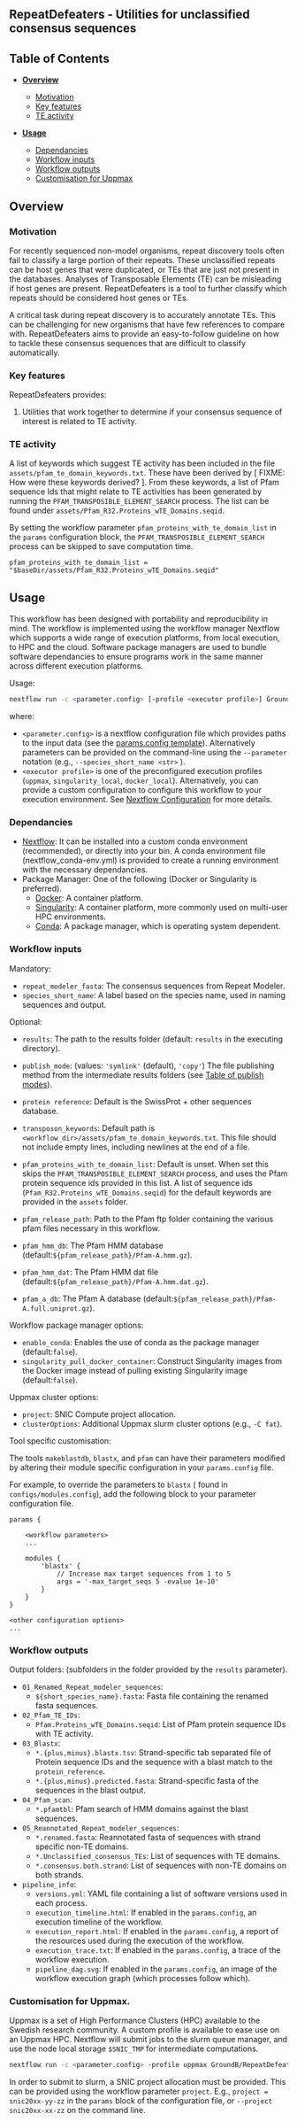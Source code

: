 ## RepeatDefeaters - Utilities for unclassified consensus sequences

## Table of Contents
- [**Overview**](#overview)
    - [Motivation](#motivation)
    - [Key features](#key-features)
    - [TE activity](#te-activity)

- [**Usage**](#usage)
    - [Dependancies](#dependancies)
    - [Workflow inputs](#workflow-inputs)
    - [Workflow outputs](#workflow-outputs)
    - [Customisation for Uppmax](#customisation-for-uppmax)

## Overview

### Motivation

For recently sequenced non-model organisms, repeat discovery tools
often fail to classify a large portion of their repeats. These
unclassified repeats can be host genes that were duplicated, or TEs
that are just not present in the databases. Analyses of Transposable
Elements (TE) can be misleading if host genes are present.
RepeatDefeaters is a tool to further classify which repeats should
be considered host genes or TEs.

A critical task during repeat discovery is to accurately annotate
TEs. This can be challenging for new organisms that have few
references to compare with. RepeatDefeaters aims to provide an
easy-to-follow guideline on how to tackle these consensus sequences
that are difficult to classify automatically.

### Key features

RepeatDefeaters provides:

1. Utilities that work together to determine if your consensus
sequence of interest is related to TE activity.

### TE activity

A list of keywords which suggest TE activity has been included
in the file `assets/pfam_te_domain_keywords.txt`. These have
been derived by [ FIXME: How were these keywords derived? ].
From these keywords, a list of Pfam sequence Ids that might
relate to TE activities has been
generated by running the `PFAM_TRANSPOSIBLE_ELEMENT_SEARCH` process.
The list can be found under `assets/Pfam_R32.Proteins_wTE_Domains.seqid`.

By setting the workflow parameter `pfam_proteins_with_te_domain_list`
in the `params` configuration block, the
`PFAM_TRANSPOSIBLE_ELEMENT_SEARCH` process can be skipped to
save computation time.
```nextflow
pfam_proteins_with_te_domain_list = "$baseDir/assets/Pfam_R32.Proteins_wTE_Domains.seqid"
```

## Usage

This workflow has been designed with portability and reproducibility in
mind. The workflow is implemented using the workflow manager Nextflow
which supports a wide range of execution platforms, from local
execution, to HPC and the cloud. Software package managers are
used to bundle software dependancies to ensure programs work in the
same manner across different execution platforms.

Usage:
```bash
nextflow run -c <parameter.config> [-profile <executor profile>] GroundB/RepeatDefeaters
```

where:
- `<parameter.config>` is a nextflow configuration file which provides
    paths to the input data (see the [params.config template](params.config.TEMPLATE)).
    Alternatively parameters can be provided on the
    command-line using the `--parameter` notation (e.g., `--species_short_name <str>` ).
- `<executor profile>` is one of the preconfigured execution profiles
    (`uppmax`, `singularity_local`, `docker_local`). Alternatively,
    you can provide a custom configuration to configure this workflow
    to your execution environment. See [Nextflow Configuration](https://www.nextflow.io/docs/latest/config.html#scope-executor)
    for more details.

### Dependancies

- [Nextflow](Nextflow.io/): It can be installed
    into a custom conda environment (recommended), or directly
    into your bin. A conda environment file (nextflow_conda-env.yml) is
    provided to create a running environment with the necessary
    dependancies.
- Package Manager: One of the following (Docker or Singularity is preferred).
    - [Docker](https://www.docker.com/): A container platform.
    - [Singularity](https://sylabs.io/singularity/): A container platform,
    more commonly used on multi-user HPC environments.
    - [Conda](https://docs.conda.io/en/latest/miniconda.html): A package
    manager, which is operating system dependent.

### Workflow inputs

Mandatory:

- `repeat_modeler_fasta`: The consensus sequences from Repeat Modeler.
- `species_short_name`: A label based on the species name, used in naming sequences and output.

Optional:

- `results`: The path to the results folder (default: `results` in the
executing directory).
- `publish_mode`: (values: `'symlink'` (default), `'copy'`) The file
publishing method from the intermediate results folders (see [Table of publish modes](https://www.nextflow.io/docs/latest/process.html#publishdir)).

- `protein reference`: Default is the SwissProt + other sequences database.
- `transposon_keywords`: Default path is `<workflow_dir>/assets/pfam_te_domain_keywords.txt`. This file should not include empty lines, including newlines at the end of a file.
- `pfam_proteins_with_te_domain_list`: Default is unset. When set
this skips the `PFAM_TRANSPOSIBLE_ELEMENT_SEARCH` process, and uses
the Pfam protein sequence ids provided in this list. A list of sequence
ids (`Pfam_R32.Proteins_wTE_Domains.seqid`) for the default keywords are provided in the `assets` folder.
- `pfam_release_path`: Path to the Pfam ftp folder containing the various pfam files necessary in this workflow.
- `pfam_hmm_db`: The Pfam HMM database (default:`${pfam_release_path}/Pfam-A.hmm.gz`).
- `pfam_hmm_dat`: The Pfam HMM dat file (default:`${pfam_release_path}/Pfam-A.hmm.dat.gz`).
- `pfam_a_db`: The Pfam A database (default:`${pfam_release_path}/Pfam-A.full.uniprot.gz`).

Workflow package manager options:

- `enable_conda`: Enables the use of conda as the package manager (default:`false`).
- `singularity_pull_docker_container`: Construct Singularity images from
the Docker image instead of pulling existing Singularity image (default:`false`).

Uppmax cluster options:

- `project`: SNIC Compute project allocation.
- `clusterOptions`: Additional Uppmax slurm cluster options (e.g., `-C fat`).

Tool specific customisation:

The tools `makeblastdb`, `blastx`, and `pfam` can have their
parameters modified by altering their module specific configuration
in your `params.config` file.

For example, to override the parameters to `blastx` ( found in
`configs/modules.config`), add the following block to your parameter
configuration file.
```
params {

    <workflow parameters>
    ...

    modules {
        'blastx' {
            // Increase max target sequences from 1 to 5
            args = '-max_target_seqs 5 -evalue 1e-10'
        }
    }
}

<other configuration options>
...
```

### Workflow outputs

Output folders: (subfolders in the folder provided by the `results` parameter).

- `01_Renamed_Repeat_modeler_sequences`:
    - `${short_species_name}.fasta`: Fasta file containing the renamed fasta sequences.
- `02_Pfam_TE_IDs`:
    - `Pfam.Proteins_wTE_Domains.seqid`: List of Pfam protein sequence IDs with TE activity.
- `03_Blastx`:
    - `*.{plus,minus}.blastx.tsv`: Strand-specific tab separated file of Protein sequence IDs and the sequence with a blast match to the `protein_reference`.
    - `*.{plus,minus}.predicted.fasta`: Strand-specific fasta of
    the sequences in the blast output.
- `04_Pfam_scan`:
    - `*.pfamtbl`: Pfam search of HMM domains against the blast sequences.
- `05_Reannotated_Repeat_modeler_sequences`:
    - `*.renamed.fasta`: Reannotated fasta of sequences with strand specific non-TE domains.
    - `*.Unclassified_consensus_TEs`: List of sequences with TE domains.
    - `*.consensus.both.strand`: List of sequences with non-TE domains on both strands.
- `pipeline_info`:
    - `versions.yml`: YAML file containing a list of software versions used
    in each process.
    - `execution_timeline.html`: If enabled in the `params.config`, an execution timeline of the workflow.
    - `execution_report.html`: If enabled in the `params.config`, a
    report of the resources used during the execution of the workflow.
    - `execution_trace.txt`: If enabled in the `params.config`, a trace of the workflow execution.
    - `pipeline_dag.svg`: If enabled in the `params.config`, an image
    of the workflow execution graph (which processes follow which).

### Customisation for Uppmax.

Uppmax is a set of High Performance Clusters (HPC) available to the Swedish
research community. A custom profile is available to ease use on
an Uppmax HPC. Nextflow will submit jobs to the slurm queue manager,
and use the node local storage `$SNIC_TMP` for intermediate computations.

```bash
nextflow run -c <parameter.config> -profile uppmax GroundB/RepeatDefeaters
```

In order to submit to slurm, a SNIC project allocation must be provided.
This can be provided using the workflow parameter `project`.
E.g., `project = snic20xx-yy-zz` in the `params` block of the
configuration file, or `--project snic20xx-xx-zz` on the command line.
